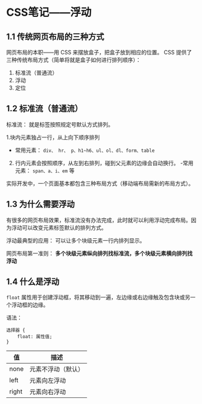 # CSS笔记——浮动

 ## 1.1 传统网页布局的三种方式
 
 网页布局的本职——用 CSS 来摆放盒子，把盒子放到相应的位置。
 CSS 提供了三种传统布局方式（简单将就是盒子如何进行排列顺序）：
 1. 标准流（普通流）
 2. 浮动
 3. 定位

## 1.2 标准流（普通流）

标准流： 就是标签按照规定号默认方式排列。

1.块内元素独占一行，从上向下顺序排列
 - 常用元素： `div、 hr、 p、h1~h6、ul、ol、dl、form、table`
2. 行内元素会按照顺序，从左到右排列，碰到父元素的边缘会自动换行。
 -常用元素： `span、a、i、em` 等

实际开发中，一个页面基本都包含三种布局方式（移动端布局需新的布局方式）。


## 1.3 为什么需要浮动

有很多的网页布局效果，标准流没有办法完成，此时就可以利用浮动完成布局。因为浮动可以改变元素标签默认的排列方式。

浮动最典型的应用： 可以让多个块级元素一行内排列显示。

网页布局第一准则： **多个块级元素纵向排列找标准流，多个块级元素横向排列找浮动**

## 1.4 什么是浮动

`float` 属性用于创建浮动框，将其移动到一遍，左边缘或右边缘触及包含块或另一个浮动框的边缘。

语法：

```
选择器 {
    float: 属性值; 
}
```


  | 值    | 描述               |
  | ----- | ------------------ |
  | none  | 元素不浮动（默认） |
  | left  | 元素向左浮动       |
  | right | 元素向右浮动       |
